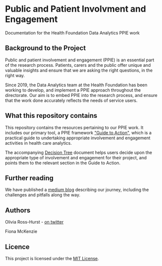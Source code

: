 # Public and Patient Involvment and Engagement
Documentation for the Health Foundation Data Analytics PPIE work

## Background to the Project

Public and patient involvement and engagement (PPIE) is an essential part of the research process. Patients, carers and the public offer unique and valuable insights and ensure that we are asking the right questions, in the right way.

Since 2019, the Data Analytics team at the Health Foundation has been working to develop, and implement a PPIE approach throughout the directorate. Our aim is to embed PPIE into the research process, and ensure that the work done accurately reflects the needs of service users.

## What this repository contains
This repository contains the resources pertaining to our PPIE work. It includes our primary tool, a PPIE framework ["Guide to Action"](https://github.com/HFAnalyticsLab/PPIE/blob/main/PPIE%20Guide%20to%20Action%20-%20Options%20and%20Approaches%20for%20Data%20Analytics.pdf), which is a practical guide to undertaking appropriate involvement and engagement activities in health care analytics.

The accompanying [Decision Tree](https://github.com/HFAnalyticsLab/PPIE/blob/main/PPIE%20Decision%20tree.pdf) document helps users decide upon the appropriate type of involvement and engagement for their project, and points them to the relevant section in the Guide to Action.

## Further reading
We have published a [medium blog](https://medium.com/) describing our journey, including the challenges and pitfalls along the way.

## Authors
Olivia Ross-Hurst - [on twitter](https://twitter.com/Livdmc)

Fiona McKenzie

## Licence
This project is licensed under the [MIT License](https://github.com/HFAnalyticsLab/PPIE/blob/master/LICENSE).
